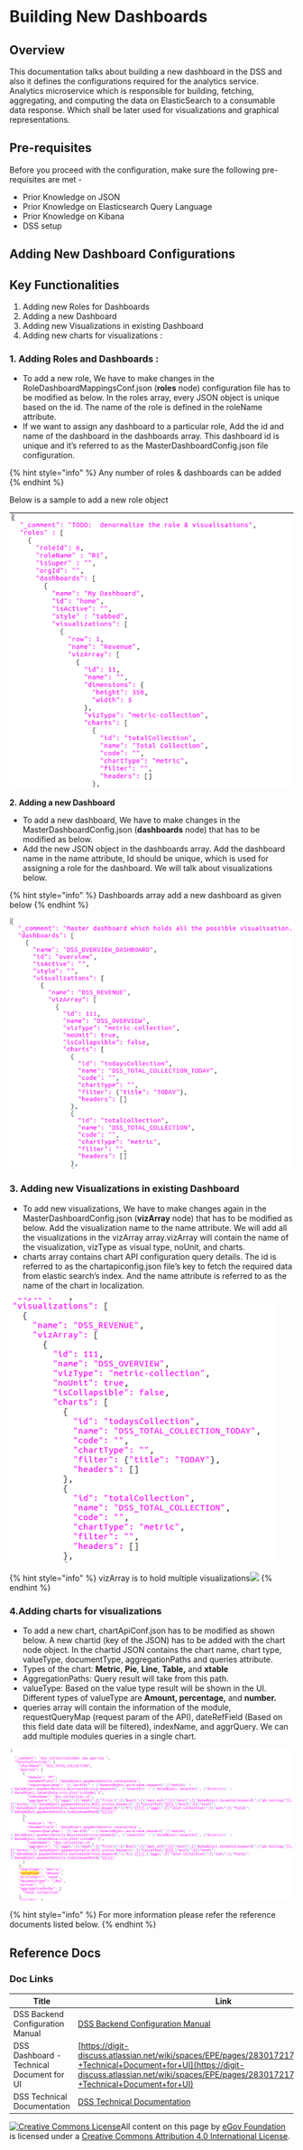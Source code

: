 # Building New Dashboards

## Overview <a href="#overview" id="overview"></a>

This documentation talks about building a new dashboard in the DSS and also it defines the configurations required for the analytics service. Analytics microservice which is responsible for building, fetching, aggregating, and computing the data on ElasticSearch to a consumable data response. Which shall be later used for visualizations and graphical representations.

## Pre-requisites <a href="#pre-requisites" id="pre-requisites"></a>

Before you proceed with the configuration, make sure the following pre-requisites are met -

* Prior Knowledge on JSON
* Prior Knowledge on Elasticsearch Query Language
* Prior Knowledge on Kibana
* DSS setup

## Adding New Dashboard Configurations

## Key Functionalities

1. Adding new Roles for Dashboards
2. Adding a new Dashboard
3. Adding new Visualizations in existing Dashboard
4. Adding new charts for visualizations :

### **1. Adding Roles and Dashboards :**

* To add a new role, We have to make changes in the RoleDashboardMappingsConf.json (**roles** node) configuration file has to be modified as below. In the roles array, every JSON object is unique based on the id. The name of the role is defined in the roleName attribute.
* If we want to assign any dashboard to a particular role, Add the id and name of the dashboard in the dashboards array. This dashboard id is unique and it’s referred to as the MasterDashboardConfig.json file configuration.

{% hint style="info" %}
Any number of roles & dashboards can be added
{% endhint %}

Below is a sample to add a new role object

![](../../../../.gitbook/assets/image-20201021-142505.png)

**2. Adding a new Dashboard**

* To add a new dashboard, We have to make changes in the MasterDashboardConfig.json (**dashboards** node) that has to be modified as below.
* Add the new JSON object in the dashboards array. Add the dashboard name in the name attribute, Id should be unique, which is used for assigning a role for the dashboard. We will talk about visualizations below.

{% hint style="info" %}
Dashboards array add a new dashboard as given below
{% endhint %}

![](<../../../../.gitbook/assets/image-20201021-142630 (1) (8).png>)

### **3. Adding new Visualizations in existing Dashboard**

* To add new visualizations, We have to make changes again in the MasterDashboardConfig.json (**vizArray** node) that has to be modified as below. Add the visualization name to the name attribute. We will add all the visualizations in the vizArray array.vizArray will contain the name of the visualization, vizType as visual type, noUnit, and charts.
* charts array contains chart API configuration query details. The id is referred to as the chartapiconfig.json file’s key to fetch the required data from elastic search’s index. And the name attribute is referred to as the name of the chart in localization.

![](../../../../.gitbook/assets/image-20201021-164344.png)

{% hint style="info" %}
vizArray is to hold multiple visualizations![](blob:https://digit-discuss.atlassian.net/4bcc3dff-7ba9-4b79-97b6-9c232f286a37#media-blob-url=true\&id=0805fa3a-3b2f-4719-94a8-8cc08340fa38\&collection=contentId-772178112\&contextId=772178112\&mimeType=image%2Fpng\&name=image-20201021-164344.png\&size=27448\&width=474\&height=468)
{% endhint %}

### 4.Adding charts for visualizations

* To add a new chart, chartApiConf.json has to be modified as shown below.  A new chartid (key of the JSON) has to be added with the chart node object. In the chartid JSON contains the chart name, chart type, valueType, documentType, aggregationPaths and queries attribute.
* Types of the chart: **Metric**, **Pie**, **Line**, **Table,** and **xtable**
* AggregationPaths: Query result will take from this path.
* valueType: Based on the value type result will be shown in the UI. Different types of valueType are **Amount, percentage,** and **number.**
* queries array will contain the information of the module, requestQueryMap (request param of the API), dateRefField (Based on this field date data will be filtered), indexName, and aggrQuery. We can add multiple modules queries in a single chart.

![](../../../../.gitbook/assets/image-20201021-171351.png)

{% hint style="info" %}
For more information please refer the reference documents listed below.
{% endhint %}

## Reference Docs <a href="#reference-docs" id="reference-docs"></a>

### Doc Links <a href="#doc-links" id="doc-links"></a>

| **Title**                                 | **Link**                                                                                                                                                                                                                       |
| ----------------------------------------- | ------------------------------------------------------------------------------------------------------------------------------------------------------------------------------------------------------------------------------ |
| DSS Backend Configuration Manual          | [DSS Backend Configuration Manual](https://digit-discuss.atlassian.net/wiki/spaces/EPE/pages/117244081/DSS+Backend+Configuration+Manual)                                                                                       |
| DSS Dashboard - Technical Document for UI | [https://digit-discuss.atlassian.net/wiki/spaces/EPE/pages/283017217/DSS+Dashboard+-+Technical+Document+for+UI](https://digit-discuss.atlassian.net/wiki/spaces/EPE/pages/283017217/DSS+Dashboard+-+Technical+Document+for+UI) |
| DSS Technical Documentation               | [DSS Technical Documentation](https://digit-discuss.atlassian.net/wiki/spaces/EPE/pages/118521886/DSS+Technical+Documentation)                                                                                                 |

[![Creative Commons License](https://i.creativecommons.org/l/by/4.0/80x15.png)​](http://creativecommons.org/licenses/by/4.0/)All content on this page by [eGov Foundation](https://egov.org.in/) is licensed under a [Creative Commons Attribution 4.0 International License](http://creativecommons.org/licenses/by/4.0/).
